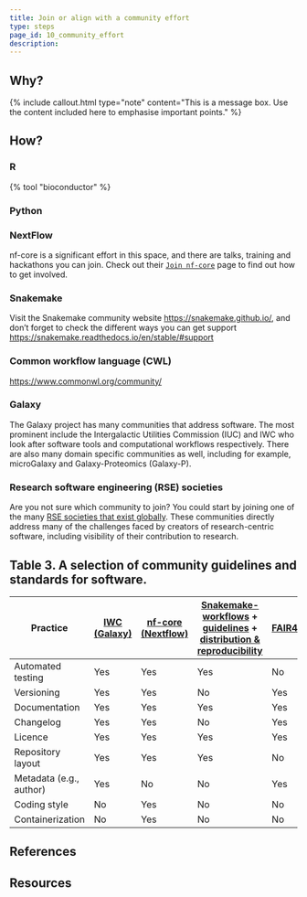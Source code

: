 ```yaml
---
title: Join or align with a community effort
type: steps
page_id: 10_community_effort
description: 
---
```



## Why?

{% include callout.html type="note" content="This is a message box. Use the content included here to emphasise important points." %}


## How?



### R

{% tool "bioconductor" %}


### Python



### NextFlow 

nf-core is a significant effort in this space, and there are talks, training and hackathons you can join. Check out their [`Join nf-core`](https://nf-co.re/join) page to find out how to get involved. 


### Snakemake

Visit the Snakemake community website https://snakemake.github.io/, and don’t forget to check the different ways you can get support https://snakemake.readthedocs.io/en/stable/#support


### Common workflow language (CWL)

https://www.commonwl.org/community/


### Galaxy

The Galaxy project has many communities that address software. The most prominent include the Intergalactic Utilities Commission (IUC) and IWC who look after software tools and computational workflows respectively. There are also many domain specific communities as well, including for example, microGalaxy and Galaxy-Proteomics (Galaxy-P).


### Research software engineering (RSE) societies 

Are you not sure which community to join? You could start by joining one of the many [RSE societies that exist globally](https://researchsoftware.org/). These communities directly address many of the challenges faced by creators of research-centric software, including visibility of their contribution to research.


## Table 3. A selection of community guidelines and standards for software.

| Practice  | [IWC (Galaxy)](https://github.com/galaxyproject/iwc) | [nf-core (Nextflow)](https://nf-co.re) | [Snakemake-workflows](https://snakemake.github.io/) + [guidelines](https://github.com/snakemake-workflows/docs#guidelines) + [distribution & reproducibility](https://snakemake.readthedocs.io/en/stable/snakefiles/deployment.html#distribution-and-reproducibility) | [FAIR4RS](https://doi.org/10.1038/s41597-022-01710-x) | [ELIXIR SMP](https://github.com/elixir-europe/smp) + [publication](https://doi.org/10.37044/osf.io/k8znb) |
|----|----|----|----|----|----|
| Automated testing | Yes                                                | Yes | Yes | No | Yes |
| Versioning | Yes                                                | Yes | No | Yes | Yes |
| Documentation | Yes                                                | Yes | Yes | Yes | Yes |
| Changelog | Yes                                                | Yes | No | Yes | Yes |
| Licence | Yes | Yes | Yes | Yes | Yes |
| Repository layout | Yes | Yes | Yes | No | No |
| Metadata (e.g., author) | Yes | No | No | Yes | Yes |
| Coding style | No | Yes | No | No | No |
| Containerization | No | Yes | No | No | Yes |


## References


## Resources

